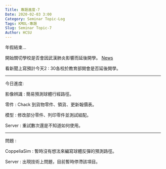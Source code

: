 ```yaml
---
Title: 專題進度-7
Date: 2020-02-03 3:00
Category: Seminar Topic-Log
Tags: KMOL-專題
Slug: Seminar Topic-7
Author: HCSU
---
```


年假結束...

開始關切學校是否會因武漢肺炎影響而延後開學。
<a href="https://news.ltn.com.tw/news/life/breakingnews/3054365">News</a> 

看新聞上寫預計今天2 : 30各校於教育部開會是否延後開學。

---

今日進度:

影像辨識 : 簡易預測球體行經路徑。

零件 : Chack 到貨物零件、領貨、更新報價表。

模型 : 修改部分零件、列印零件並測試組配。

Server : 重試數次還是不知道如何使用。

---

問題 : 

CoppeliaSim : 暫時沒有想法來編寫球體反彈的預測路徑。

Server : 出現技術上問題，目前暫時停滯該項目。
